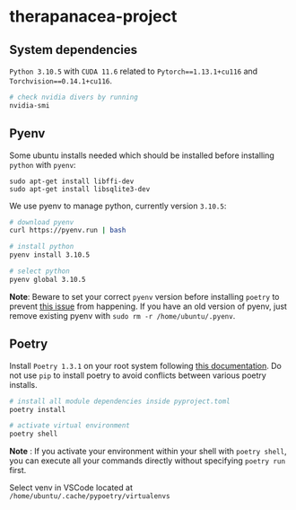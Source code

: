 # therapanacea-project


## System dependencies

`Python 3.10.5` with `CUDA 11.6` related to `Pytorch==1.13.1+cu116` and `Torchvision==0.14.1+cu116`.
```bash
# check nvidia divers by running
nvidia-smi
```

## Pyenv
Some ubuntu installs needed which should be installed before installing `python` with `pyenv`:
```
sudo apt-get install libffi-dev
sudo apt-get install libsqlite3-dev
```

 We use pyenv to manage python, currently version `3.10.5`:
```bash
# download pyenv
curl https://pyenv.run | bash

# install python
pyenv install 3.10.5

# select python
pyenv global 3.10.5
```

**Note**: Beware to set your correct `pyenv` version before installing `poetry` to prevent [this issue](https://github.com/python-poetry/poetry/issues/5252#issuecomment-1055697424) from happening. If you have an old version of pyenv, just remove existing pyenv with `sudo rm -r /home/ubuntu/.pyenv`.

## Poetry

Install `Poetry 1.3.1` on your root system following [this documentation](https://www.notion.so/allisone-ai/ML-Dev-environment-on-your-remote-1d5891a6ba6a4ebdb8f0e32e704e71c3#705b1b1887664a02b291a12ba9bdaf55).
Do not use `pip` to install poetry to avoid conflicts between various poetry installs.

```bash
# install all module dependencies inside pyproject.toml
poetry install

# activate virtual environment
poetry shell
```

**Note** : If you activate your environment within your shell with `poetry shell`, you can execute all your commands directly without specifying `poetry run` first.

Select venv in VSCode located at `/home/ubuntu/.cache/pypoetry/virtualenvs`